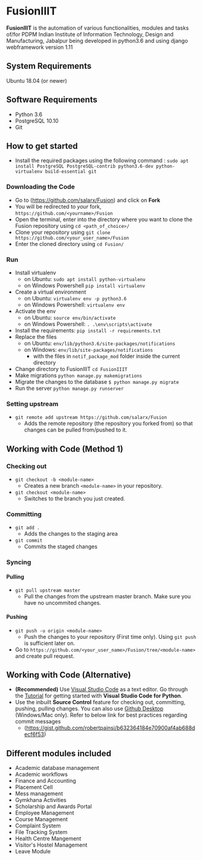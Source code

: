 # FusionIIIT

**FusionIIIT** is the automation of various functionalities, modules and tasks of/for PDPM Indian Institute of Information Technology, Design and Manufacturing, Jabalpur being developed in python3.6 and using django webframework version 1.11

## System Requirements
Ubuntu 18.04 (or newer)

## Software Requirements
* Python 3.6
* PostgreSQL 10.10
* Git

## How to get started

* Install the required packages using the following command : 
`sudo apt install PostgreSQL PostgreSQL-contrib python3.6-dev python-virtualenv build-essential git`

### Downloading the Code
* Go to (https://github.com/salarx/Fusion) and click on **Fork**
* You will be redirected to *your* fork, `https://github.com/<yourname>/Fusion`
* Open the terminal, enter into the directory where you want to clone the Fusion repository using `cd <path_of_choice>/`
* Clone your repository using `git clone https://github.com/<your_user_name>/Fusion`
* Enter the cloned directory using `cd Fusion/`

### Run
* Install virtualenv  
    - on Ubuntu: `sudo apt install python-virtualenv`  
    - on Windows Powershell `pip install virtualenv`  
* Create a virtual environment  
    - on Ubuntu: `virtualenv env -p python3.6`  
    - on Windows Powershell: `virtualenv env`
* Activate the env
    - on Ubuntu: `source env/bin/activate`  
    - on Windows Powershell: `. .\env\scripts\activate`  
* Install the requirements: `pip install -r requirements.txt`
* Replace the files
    - on Ubuntu: `env/lib/python3.6/site-packages/notifications`
    - on Windows: `env/lib/site-packages/notifications`
        - with the files in `notif_package_mod` folder inside the current directory
* Change directory to FusionIIIT `cd FusionIIIT`
* Make migrations `python manage.py makemigrations`  
* Migrate the changes to the database `$ python manage.py migrate`  
* Run the server `python manage.py runserver`

### Setting upstream
* `git remote add upstream https://github.com/salarx/Fusion`
    - Adds the remote repository (the repository you forked from) so that changes can be pulled from/pushed to it. 

## Working with Code \(Method 1\)

### Checking out
* `git checkout -b <module-name>`
    - Creates a new branch `<module-name>` in your repository.
* `git checkout <module-name>`
    - Switches to the branch you just created.

### Committing
* `git add .`
    - Adds the changes to the staging area
* `git commit`
    - Commits the staged changes

### Syncing
#### Pulling
* `git pull upstream master`
    - Pull the changes from the upstream master branch. Make sure you have no uncommited changes.
#### Pushing
* `git push -u origin <module-name>`
    - Push the changes to your repository \(First time only\). Using `git push` is sufficient later on. 
* Go to `https://github.com/<your_user_name>/Fusion/tree/<module-name>` and create pull request.

## Working with Code \(Alternative\)
* **(Recommended)** Use [Visual Studio Code](https://code.visualstudio.com/) as a text editor. Go through the [Tutorial](https://code.visualstudio.com/docs/python/python-tutorial) for getting started with **Visual Studio Code for Python**.
* Use the inbuilt **Source Control** feature for checking out, committing, pushing, pulling changes. You can also use [Github Desktop](https://desktop.github.com/) \(Windows/Mac only\).
    Refer to below link for best practices regarding commit messages
    - (https://gist.github.com/robertpainsi/b632364184e70900af4ab688decf6f53)


## Different modules included

* Academic database management  
* Academic workflows  
* Finance and Accounting  
* Placement Cell  
* Mess management  
* Gymkhana Activities  
* Scholarship and Awards Portal  
* Employee Management  
* Course Management  
* Complaint System  
* File Tracking System  
* Health Centre Mangement  
* Visitor's Hostel Management  
* Leave Module
